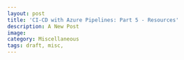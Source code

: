 ```yaml
---
layout: post
title: 'CI-CD with Azure Pipelines: Part 5 - Resources'
description: A New Post
image:
category: Miscellaneous
tags: draft, misc,
---
```

